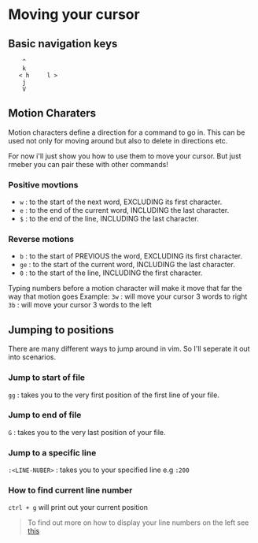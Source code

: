 # Moving your cursor

## Basic navigation keys
```
	^
	k
   < h	   l >
	j
	V
```

## Motion Charaters
Motion characters define a direction for a command to go in.
This can be used not only for moving around but also to delete in directions etc.

For now i'll just show you how to use them to move your cursor.
But just rmeber you can pair these with other commands!

### Positive movtions 
- `w` : to the start of the next word, EXCLUDING its first character.
- `e` : to the end of the current word, INCLUDING the last character.
- `$` : to the end of the line, INCLUDING the last character.

### Reverse motions
- `b` : to the start of PREVIOUS the word, EXCLUDING its first character. 
- `ge` : to the start of the current word, INCLUDING the last character.
- `0` : to the start of the line, INCLUDING the first character.

Typing numbers before a motion character will make it move that far the way that motion goes
Example:
`3w` : will move your cursor 3 words to right
`3b` : will move your cursor 3 words to the left

## Jumping to positions
There are many different ways to jump around in vim. So I'll seperate it out into scenarios.

### Jump to start of file
`gg` : takes you to the very first position of the first line of your file.

### Jump to end of file
`G` : takes you to the very last position of your file.

### Jump to a specific line
`:<LINE-NUBER>` : takes you to your specified line
e.g `:200`

### How to find current line number
`ctrl + g` will print out your current position
> To find out more on how to display your line numbers on the left see [this](link-here)

